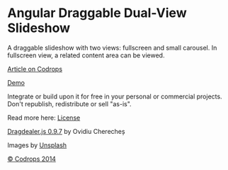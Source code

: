 Angular Draggable Dual-View Slideshow
=========

A draggable slideshow with two views: fullscreen and small carousel. In fullscreen view, a related content area can be viewed.

[Article on Codrops](http://tympanus.net/codrops/?p=19332)

[Demo](http://tympanus.net/Development/DraggableDualViewSlideshow/)

Integrate or build upon it for free in your personal or commercial projects. Don't republish, redistribute or sell "as-is". 

Read more here: [License](http://tympanus.net/codrops/licensing/)

[Dragdealer.js 0.9.7](http://github.com/skidding/dragdealer) by Ovidiu Cherecheș

Images by [Unsplash](http://unsplash.com)

[© Codrops 2014](http://www.codrops.com)
